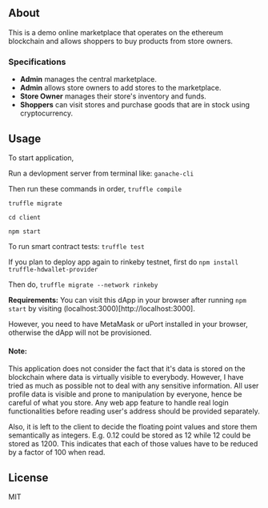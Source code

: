## About
This is a demo online marketplace that operates on the ethereum blockchain and allows shoppers to buy products from store owners.

### Specifications

   - **Admin** manages the central marketplace.
   - **Admin** allows store owners to add stores to the marketplace.
   - **Store Owner** manages their store's inventory and funds.
   - **Shoppers** can visit stores and purchase goods that are in stock using cryptocurrency.

## Usage
To start application,

Run a devlopment server from terminal like: `ganache-cli`

Then run these commands in order,
`truffle compile`

`truffle migrate`

`cd client`

`npm start`

To run smart contract tests: `truffle test`

If you plan to deploy app again to rinkeby testnet, first do
`npm install truffle-hdwallet-provider`

Then do, `truffle migrate --network rinkeby`

**Requirements:**
You can visit this dApp in your browser after running `npm start` by visiting (localhost:3000)[http://localhost:3000]. 

However, you need to have MetaMask or uPort installed in your browser, otherwise the dApp will not be provisioned.

#### Note:
This application does not consider the fact that it's data is stored on the blockchain where data is virtually visible to everybody. However, I have tried as much as possible not to deal with any sensitive information.
All user profile data is visible and prone to manipulation by everyone, hence be careful of what you store.
Any web app feature to handle real login functionalities before reading user's address should be provided separately.

Also, it is left to the client to decide the floating point values and store them semantically as integers. E.g. 0.12 could be stored as 12 while 12 could be stored as 1200. This indicates that each of those values have to be reduced by a factor of 100 when read. 

## License
MIT
